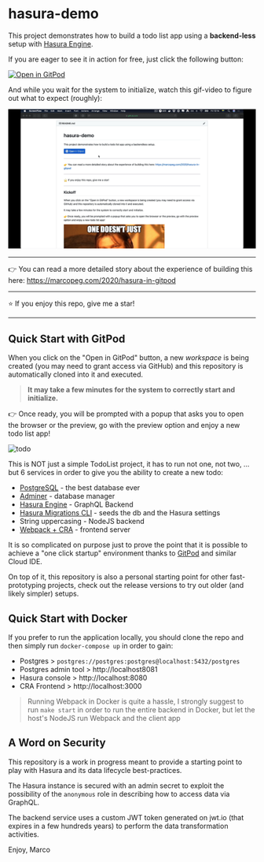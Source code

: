 # hasura-demo

This project demonstrates how to build a todo list app using a
**backend-less** setup with [Hasura Engine](https://hasura.io/opensource/).

If you are eager to see it in action for free, just click the following button:

[![Open in GitPod](https://gitpod.io/button/open-in-gitpod.svg)](https://gitpod.io/#https://github.com/marcopeg/gitpod-hasura-demo)

And while you wait for the system to initialize, watch this gif-video to figure out what to expect (roughly):

![GitPod Hasura Demo](./gitpod-hasura-demo.gif)

---

👉 You can read a more detailed story about the experience of building this here:
https://marcopeg.com/2020/hasura-in-gitpod

---

⭐️ If you enjoy this repo, give me a star!

---

## Quick Start with GitPod

When you click on the "Open in GitPod" button, a new _workspace_ is
being created (you may need to grant access via GitHub) and this
repository is automatically cloned into it and executed.

> **It may take a few minutes for the system to correctly start and
> initialize.**

👉 Once ready, you will be prompted with a popup that asks you to open
the browser or the preview, go with the preview option and enjoy
a new todo list app!

![todo](https://i.imgflip.com/3q5zv1.jpg)

This is NOT just a simple TodoList project, it has to run not one,
not two, ... but 6 services in order to give you the ability to
create a new todo:

- [PostgreSQL](https://www.postgresql.org) - the best database ever
- [Adminer](https://www.adminer.org) - database manager
- [Hasura Engine](https://hasura.io/docs/1.0/graphql/manual/index.html) - GraphQL Backend
- [Hasura Migrations CLI](https://hasura.io/docs/1.0/graphql/manual/migrations/index.html) - seeds the db and the Hasura settings
- String uppercasing - NodeJS backend
- [Webpack + CRA](https://reactjs.org/docs/create-a-new-react-app.html) - frontend server

It is so complicated on purpose just to prove the point that it is
possible to achieve a "one click startup" environment thanks to
[GitPod](https://gitpod.io) and similar Cloud IDE.

On top of it, this repository is also a personal starting point for other
fast-prototyping projects, check out the release versions to try out
older (and likely simpler) setups.

## Quick Start with Docker

If you prefer to run the application locally, you should clone the repo and then simply
run `docker-compose up` in order to gain:

- Postgres > `postgres://postgres:postgres@localhost:5432/postgres`
- Postgres admin tool > http://localhost8081
- Hasura console > http://localhost:8080
- CRA Frontend > http://localhost:3000

> Running Webpack in Docker is quite a hassle, I strongly suggest to run `make start` in order to run the entire backend in Docker, but let the host's NodeJS run Webpack and the client app

## A Word on Security

This repository is a work in progress meant to provide a starting point to play
with Hasura and its data lifecycle best-practices.

The Hasura instance is secured with an admin secret to exploit the possibility
of the `anonymous` role in describing how to access data via GraphQL.

The backend service uses a custom JWT token generated on jwt.io (that expires in
a few hundreds years) to perform the data transformation activities.

Enjoy,
Marco
